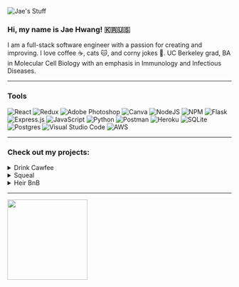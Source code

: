 ![Jae's Stuff](https://user-images.githubusercontent.com/103082046/200971945-fb2ae3a4-58d1-4cfa-90bb-85cb2d1e53b2.gif)

### Hi, my name is Jae Hwang! 🇰🇷🇺🇸

I am a full-stack software engineer with a passion for creating and improving. I love coffee ☕️, cats 🐱, and corny jokes 🌽.
UC Berkeley grad, BA in Molecular Cell Biology with an emphasis in Immunology and Infectious Diseases. 

***

### Tools
![React](https://img.shields.io/badge/react-%2320232a.svg?style=for-the-badge&logo=react&logoColor=%2361DAFB)
![Redux](https://img.shields.io/badge/redux-%23593d88.svg?style=for-the-badge&logo=redux&logoColor=white)
![Adobe Photoshop](https://img.shields.io/badge/adobe%20photoshop-%2331A8FF.svg?style=for-the-badge&logo=adobe%20photoshop&logoColor=white)
![Canva](https://img.shields.io/badge/Canva-%2300C4CC.svg?style=for-the-badge&logo=Canva&logoColor=white)
![NodeJS](https://img.shields.io/badge/node.js-6DA55F?style=for-the-badge&logo=node.js&logoColor=white)
![NPM](https://img.shields.io/badge/NPM-%23000000.svg?style=for-the-badge&logo=npm&logoColor=white)
![Flask](https://img.shields.io/badge/flask-%23000.svg?style=for-the-badge&logo=flask&logoColor=white)
![Express.js](https://img.shields.io/badge/express.js-%23404d59.svg?style=for-the-badge&logo=express&logoColor=%2361DAFB)
![JavaScript](https://img.shields.io/badge/javascript-%23323330.svg?style=for-the-badge&logo=javascript&logoColor=%23F7DF1E)
![Python](https://img.shields.io/badge/python-3670A0?style=for-the-badge&logo=python&logoColor=ffdd54)
![Postman](https://img.shields.io/badge/Postman-FF6C37?style=for-the-badge&logo=postman&logoColor=white)
![Heroku](https://img.shields.io/badge/Heroku-430098?style=for-the-badge&logo=heroku&logoColor=white)
![SQLite](https://img.shields.io/badge/sqlite-%2307405e.svg?style=for-the-badge&logo=sqlite&logoColor=white)
![Postgres](https://img.shields.io/badge/postgres-%23316192.svg?style=for-the-badge&logo=postgresql&logoColor=white)
![Visual Studio Code](https://img.shields.io/badge/Visual%20Studio%20Code-0078d7.svg?style=for-the-badge&logo=visual-studio-code&logoColor=white)
![AWS](https://img.shields.io/badge/Amazon_AWS-232F3E?style=for-the-badge&logo=amazon-aws&logoColor=white)

***
### Check out my projects:
<details><summary>Drink Cawfee</summary><br/>
  A Coffee Curation Website based on Drink Trade
  
  ![Screen Shot 2022-11-09 at 10 40 01 AM](https://user-images.githubusercontent.com/103082046/200975140-1bc513d0-3eb8-4b71-bdc1-919b8735d081.png)
  
  [Github](https://github.com/jaeyoungh1/drink_cawfee)
  [Live Link](https://drink-cawfee.herokuapp.com)
  
</details>
<details><summary>Squeal</summary><br/>
  A group project Yelp clone
  
  ![Screen Shot 2022-11-09 at 10 41 22 AM](https://user-images.githubusercontent.com/103082046/200975164-5b5be96e-951d-431a-bd3f-5390fdfcd1c0.png)
  
  [Github](https://github.com/amanduhkv/Squeal)
  [Live Link](https://squeal-yelp.herokuapp.com/)
  
</details>
<details><summary>Heir BnB</summary><br/>
  A homestay/vacation rental platform based on AirBnB
  
  ![Screen Shot 2022-11-09 at 10 48 03 AM](https://user-images.githubusercontent.com/103082046/200975180-e7cbd3ab-9cbf-4890-b5cf-a3f5128b9752.png)
  
  [Github](https://github.com/jaeyoungh1/heir-bnb)
  [Live Link](https://heir-bnb-airbnbclone.herokuapp.com/)
  
</details>

***

<img height="180em" src="https://github-readme-stats.vercel.app/api?username=jaeyoungh1&show_icons=true&hide_border=true&&count_private=true&include_all_commits=true" />

